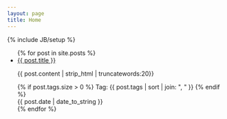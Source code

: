 ```yaml
---
layout: page
title: Home
---
```

{% include JB/setup %}

<!--<ul class="posts">
  {% for post in site.posts %}
    <li><span>{{ post.date | date_to_string }}</span> &raquo; <a href="{{ BASE_PATH }}{{ post.url }}">{{ post.title }}</a></li>
  {% endfor %}
</ul>-->

<ul class="posts">
  {% for post in site.posts %}
    <li style="cursor: pointer;">
      <div>
        <a href="{{ BASE_PATH }}{{ post.url }}">{{ post.title }}</a>
        <p>{{ post.content | strip_html | truncatewords:20}}</p>
        {% if post.tags.size > 0 %}
        Tag:
          {{ post.tags | sort | join: ", " }}
        {% endif %}
      </div>
      <span>{{ post.date | date_to_string }}</span>
    </li>
  {% endfor %}
</ul>